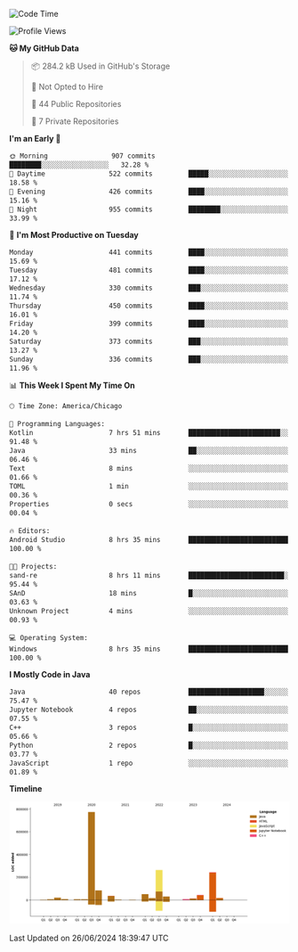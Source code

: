 <!--START_SECTION:waka-->
![Code Time](http://img.shields.io/badge/Code%20Time-466%20hrs%2024%20mins-blue)

![Profile Views](http://img.shields.io/badge/Profile%20Views-11-blue)

**🐱 My GitHub Data** 

> 📦 284.2 kB Used in GitHub's Storage 
 > 
> 🚫 Not Opted to Hire
 > 
> 📜 44 Public Repositories 
 > 
> 🔑 7 Private Repositories 
 > 
**I'm an Early 🐤** 

```text
🌞 Morning                907 commits         ████████░░░░░░░░░░░░░░░░░   32.28 % 
🌆 Daytime                522 commits         █████░░░░░░░░░░░░░░░░░░░░   18.58 % 
🌃 Evening                426 commits         ████░░░░░░░░░░░░░░░░░░░░░   15.16 % 
🌙 Night                  955 commits         ████████░░░░░░░░░░░░░░░░░   33.99 % 
```
📅 **I'm Most Productive on Tuesday** 

```text
Monday                   441 commits         ████░░░░░░░░░░░░░░░░░░░░░   15.69 % 
Tuesday                  481 commits         ████░░░░░░░░░░░░░░░░░░░░░   17.12 % 
Wednesday                330 commits         ███░░░░░░░░░░░░░░░░░░░░░░   11.74 % 
Thursday                 450 commits         ████░░░░░░░░░░░░░░░░░░░░░   16.01 % 
Friday                   399 commits         ████░░░░░░░░░░░░░░░░░░░░░   14.20 % 
Saturday                 373 commits         ███░░░░░░░░░░░░░░░░░░░░░░   13.27 % 
Sunday                   336 commits         ███░░░░░░░░░░░░░░░░░░░░░░   11.96 % 
```


📊 **This Week I Spent My Time On** 

```text
🕑︎ Time Zone: America/Chicago

💬 Programming Languages: 
Kotlin                   7 hrs 51 mins       ███████████████████████░░   91.48 % 
Java                     33 mins             ██░░░░░░░░░░░░░░░░░░░░░░░   06.46 % 
Text                     8 mins              ░░░░░░░░░░░░░░░░░░░░░░░░░   01.66 % 
TOML                     1 min               ░░░░░░░░░░░░░░░░░░░░░░░░░   00.36 % 
Properties               0 secs              ░░░░░░░░░░░░░░░░░░░░░░░░░   00.04 % 

🔥 Editors: 
Android Studio           8 hrs 35 mins       █████████████████████████   100.00 % 

🐱‍💻 Projects: 
sand-re                  8 hrs 11 mins       ████████████████████████░   95.44 % 
SAnD                     18 mins             █░░░░░░░░░░░░░░░░░░░░░░░░   03.63 % 
Unknown Project          4 mins              ░░░░░░░░░░░░░░░░░░░░░░░░░   00.93 % 

💻 Operating System: 
Windows                  8 hrs 35 mins       █████████████████████████   100.00 % 
```

**I Mostly Code in Java** 

```text
Java                     40 repos            ███████████████████░░░░░░   75.47 % 
Jupyter Notebook         4 repos             ██░░░░░░░░░░░░░░░░░░░░░░░   07.55 % 
C++                      3 repos             █░░░░░░░░░░░░░░░░░░░░░░░░   05.66 % 
Python                   2 repos             █░░░░░░░░░░░░░░░░░░░░░░░░   03.77 % 
JavaScript               1 repo              ░░░░░░░░░░░░░░░░░░░░░░░░░   01.89 % 
```



**Timeline**

![Lines of Code chart](https://raw.githubusercontent.com/phanijsp/phanijsp/main/assets/bar_graph.png)


 Last Updated on 26/06/2024 18:39:47 UTC
<!--END_SECTION:waka-->
